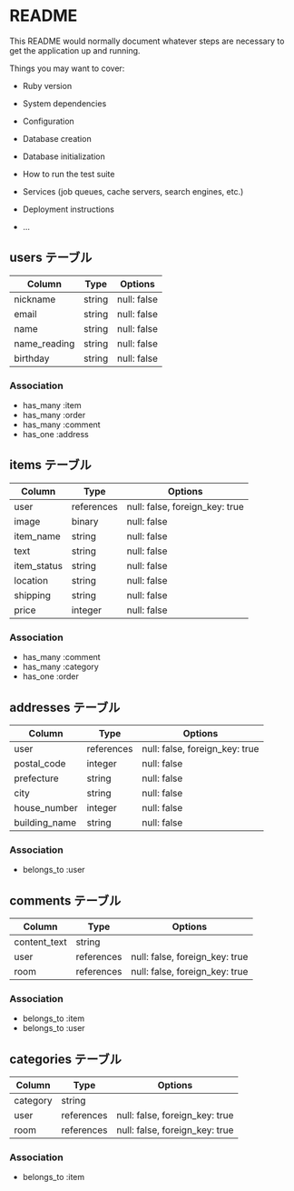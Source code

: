 # README

This README would normally document whatever steps are necessary to get the
application up and running.

Things you may want to cover:

* Ruby version

* System dependencies

* Configuration

* Database creation

* Database initialization

* How to run the test suite

* Services (job queues, cache servers, search engines, etc.)

* Deployment instructions

* ...


## users テーブル

| Column       | Type   | Options     |
| ------------ | ------ | ----------- |
| nickname     | string | null: false |
| email        | string | null: false |
| name         | string | null: false |
| name_reading | string | null: false |
| birthday     | string | null: false |

### Association

- has_many :item
- has_many :order
- has_many :comment
- has_one :address

## items テーブル

| Column      | Type       | Options                        |
| ------------| ---------- | ------------------------------ |
| user        | references | null: false, foreign_key: true |
| image       | binary     | null: false                    |
| item_name   | string     | null: false                    |
| text        | string     | null: false                    |
| item_status | string     | null: false                    |
| location    | string     | null: false                    |
| shipping    | string     | null: false                    |
| price       | integer    | null: false                    |

### Association

- has_many :comment
- has_many :category
- has_one :order

## addresses テーブル

| Column       | Type       | Options                        |
| -------------| ---------- | ------------------------------ |
| user         | references | null: false, foreign_key: true |
| postal_code  | integer    | null: false                    |
| prefecture   | string     | null: false                    |
| city         | string     | null: false                    |
| house_number | integer    | null: false                    |
| building_name| string     | null: false                    |

### Association

- belongs_to :user

## comments テーブル

| Column       | Type       | Options                        |
| -------------| ---------- | ------------------------------ |
| content_text | string     |                                |
| user         | references | null: false, foreign_key: true |
| room         | references | null: false, foreign_key: true |

### Association

- belongs_to :item
- belongs_to :user

## categories テーブル

| Column       | Type       | Options                        |
| -------------| ---------- | ------------------------------ |
| category     | string     |                                |
| user         | references | null: false, foreign_key: true |
| room         | references | null: false, foreign_key: true |

### Association

- belongs_to :item